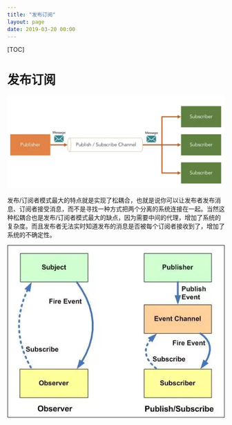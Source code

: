 ```yaml
---
title: "发布订阅"
layout: page
date: 2019-03-20 00:00
---
```


[TOC]

# 发布订阅

![](../../content/design_pattern/imgs/publish.png)

发布/订阅者模式最大的特点就是实现了松耦合，也就是说你可以让发布者发布消息、订阅者接受消息，而不是寻找一种方式把两个分离的系统连接在一起。当然这种松耦合也是发布/订阅者模式最大的缺点，因为需要中间的代理，增加了系统的复杂度。而且发布者无法实时知道发布的消息是否被每个订阅者接收到了，增加了系统的不确定性。

![](../../content/design_pattern/imgs/cmp.webp)
